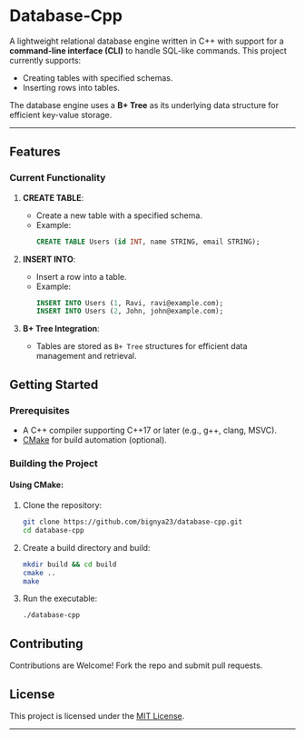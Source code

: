 # Database-Cpp

A lightweight relational database engine written in C++ with support for a **command-line interface (CLI)** to handle SQL-like commands. This project currently supports:
- Creating tables with specified schemas.
- Inserting rows into tables.

The database engine uses a **B+ Tree** as its underlying data structure for efficient key-value storage.

---

## Features

### Current Functionality
1. **CREATE TABLE**:
   - Create a new table with a specified schema.
   - Example:
     ```sql
     CREATE TABLE Users (id INT, name STRING, email STRING);
     ```

2. **INSERT INTO**:
   - Insert a row into a table.
   - Example:
     ```sql
     INSERT INTO Users (1, Ravi, ravi@example.com);
     INSERT INTO Users (2, John, john@example.com);
     ```

3. **B+ Tree Integration**:
   - Tables are stored as `B+ Tree` structures for efficient data management and retrieval.



## Getting Started

### Prerequisites
- A C++ compiler supporting C++17 or later (e.g., g++, clang, MSVC).
- [CMake](https://cmake.org/) for build automation (optional).



### Building the Project

#### Using CMake:
1. Clone the repository:
   ```bash
   git clone https://github.com/bignya23/database-cpp.git
   cd database-cpp
   ```
2. Create a build directory and build:
   ```bash
   mkdir build && cd build
   cmake ..
   make
   ```
3. Run the executable:
   ```bash
   ./database-cpp
   ```



## Contributing

Contributions are Welcome! Fork the repo and submit pull requests.



## License

This project is licensed under the [MIT License](LICENSE.txt).

---


